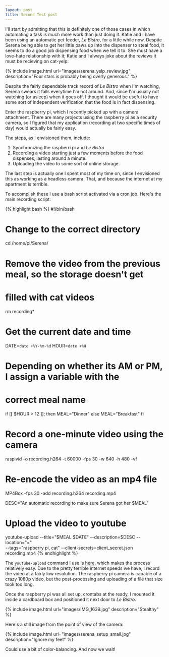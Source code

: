 ```yaml
---
layout: post
title: Second Test post
---
```


I'll start by admitting that this is definitely one of those cases in which
automating a task is much more work than just doing it. Katie and I have been
using an automatic pet feeder, _Le Bistro_, for a little while now. Despite
Serena being able to get her little paws up into the dispenser to steal food,
it seems to do a good job dispensing food when we tell it to. She must have a
love-hate relationship with it; Katie and I always joke about the reviews it
must be recieving on cat-yelp:

{% include image.html url="images/serena_yelp_review.jpg" description="Four stars is probably being overly generous." %}

Despite the fairly dependable track record of _Le Bistro_ when I'm watching,
Serena swears it fails everytime I'm not around. And, since I'm usually not
watching (or asleep) when it goes off, I thought it would be useful to have
some sort of independent verification that the food is in fact dispensing.

Enter the raspberry pi, which I recently picked up with a camera attachment.
There are many projects using the raspberry pi as a security camera, so I
figured that my application (recording at two specific times of day) would
actually be fairly easy.

The steps, as I envisioned them, include:

1. Synchronizing the raspberri pi and _Le Bistro_
2. Recording a video starting just a few moments before the food dispenses, lasting around a minute.
3. Uploading the video to some sort of online storage.

The last step is actually one I spent most of my time on, since I envisioned
this as working as a headless camera. That, and because the internet at my apartment is terrible.

To accomplish these I use a bash script activated via a cron job. Here's the main recording script:

{% highlight bash %}
#!/bin/bash

# Change to the correct directory
cd /home/pi/Serena/

# Remove the video from the previous meal, so the storage doesn't get
# filled with cat videos
rm recording*

# Get the current date and time
DATE=`date +%Y-%m-%d`
HOUR=`date +%H`

# Depending on whether its AM or PM, I assign a variable with the
# correct meal name
if [[ $HOUR > 12 ]]; then
	MEAL="Dinner"
else
	MEAL="Breakfast"
fi

# Record a one-minute video using the camera
raspivid -o recording.h264 -t 60000 -fps 30 -w 640 -h 480 -vf

# Re-encode the video as an mp4 file
MP4Box -fps 30 -add recording.h264 recording.mp4

DESC="An automatic recording to make sure Serena got her $MEAL"

# Upload the video to youtube
youtube-upload --title="$MEAL $DATE" --description=$DESC --location="=" \
	--tags="raspberry pi, cat" --client-secrets=client_secret.json \
	recording.mp4
{% endhighlight %}


The `youtube-upload` command I use is
[here](https://github.com/Miserlou/Youtube-Upload), which makes the process
relatively easy. Due to the pretty terrible internet speeds we have, I record
the video at a fairly low resolution. The raspberry pi camera is capable of a
crazy 1080p video, but the post-processing and uploading of a file that size
took too long.

Once the raspberry pi was all set up, crontabs at the ready, I mounted it inside a cardboard box and positioned it next door to _Le Bistro_.

{% include image.html url="images/IMG_1639.jpg" description="Stealthy" %}

Here's a still image from the point of view of the camera:

{% include image.html url="images/serena_setup_small.jpg" description="Ignore my feet" %}

Could use a bit of color-balancing. And now we wait!
